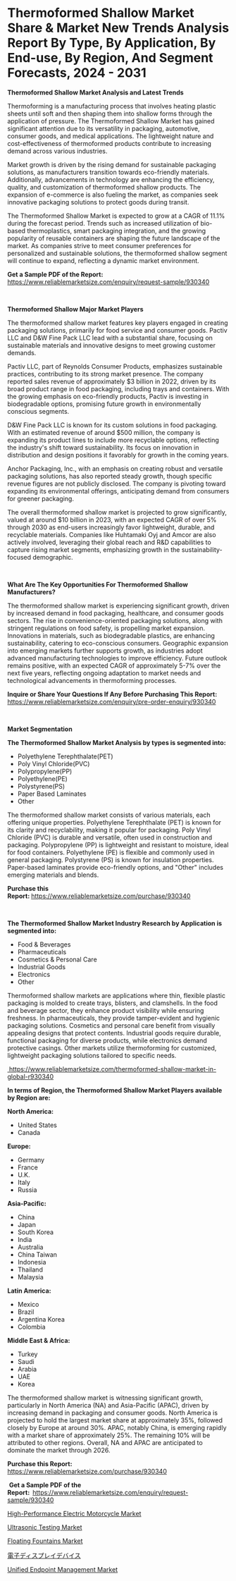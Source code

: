 <p><h1>Thermoformed Shallow Market Share & Market New Trends Analysis Report By Type, By Application, By End-use, By Region, And Segment Forecasts, 2024 - 2031</h1></p><p><strong>Thermoformed Shallow Market Analysis and Latest Trends</strong></p>
<p><p>Thermoforming is a manufacturing process that involves heating plastic sheets until soft and then shaping them into shallow forms through the application of pressure. The Thermoformed Shallow Market has gained significant attention due to its versatility in packaging, automotive, consumer goods, and medical applications. The lightweight nature and cost-effectiveness of thermoformed products contribute to increasing demand across various industries.</p><p>Market growth is driven by the rising demand for sustainable packaging solutions, as manufacturers transition towards eco-friendly materials. Additionally, advancements in technology are enhancing the efficiency, quality, and customization of thermoformed shallow products. The expansion of e-commerce is also fueling the market, as companies seek innovative packaging solutions to protect goods during transit.</p><p>The Thermoformed Shallow Market is expected to grow at a CAGR of 11.1% during the forecast period. Trends such as increased utilization of bio-based thermoplastics, smart packaging integration, and the growing popularity of reusable containers are shaping the future landscape of the market. As companies strive to meet consumer preferences for personalized and sustainable solutions, the thermoformed shallow segment will continue to expand, reflecting a dynamic market environment.</p></p>
<p><strong>Get a Sample PDF of the Report:&nbsp;</strong> <a href="https://www.reliablemarketsize.com/enquiry/request-sample/930340">https://www.reliablemarketsize.com/enquiry/request-sample/930340</a></p>
<p>&nbsp;</p>
<p><strong>Thermoformed Shallow Major Market Players</strong></p>
<p><p>The thermoformed shallow market features key players engaged in creating packaging solutions, primarily for food service and consumer goods. Pactiv LLC and D&W Fine Pack LLC lead with a substantial share, focusing on sustainable materials and innovative designs to meet growing customer demands.</p><p>Pactiv LLC, part of Reynolds Consumer Products, emphasizes sustainable practices, contributing to its strong market presence. The company reported sales revenue of approximately $3 billion in 2022, driven by its broad product range in food packaging, including trays and containers. With the growing emphasis on eco-friendly products, Pactiv is investing in biodegradable options, promising future growth in environmentally conscious segments.</p><p>D&W Fine Pack LLC is known for its custom solutions in food packaging. With an estimated revenue of around $500 million, the company is expanding its product lines to include more recyclable options, reflecting the industry's shift toward sustainability. Its focus on innovation in distribution and design positions it favorably for growth in the coming years.</p><p>Anchor Packaging, Inc., with an emphasis on creating robust and versatile packaging solutions, has also reported steady growth, though specific revenue figures are not publicly disclosed. The company is pivoting toward expanding its environmental offerings, anticipating demand from consumers for greener packaging.</p><p>The overall thermoformed shallow market is projected to grow significantly, valued at around $10 billion in 2023, with an expected CAGR of over 5% through 2030 as end-users increasingly favor lightweight, durable, and recyclable materials. Companies like Huhtamaki Oyj and Amcor are also actively involved, leveraging their global reach and R&D capabilities to capture rising market segments, emphasizing growth in the sustainability-focused demographic.</p></p>
<p>&nbsp;</p>
<p><strong>What Are The Key Opportunities For Thermoformed Shallow Manufacturers?</strong></p>
<p><p>The thermoformed shallow market is experiencing significant growth, driven by increased demand in food packaging, healthcare, and consumer goods sectors. The rise in convenience-oriented packaging solutions, along with stringent regulations on food safety, is propelling market expansion. Innovations in materials, such as biodegradable plastics, are enhancing sustainability, catering to eco-conscious consumers. Geographic expansion into emerging markets further supports growth, as industries adopt advanced manufacturing technologies to improve efficiency. Future outlook remains positive, with an expected CAGR of approximately 5-7% over the next five years, reflecting ongoing adaptation to market needs and technological advancements in thermoforming processes.</p></p>
<p><strong>Inquire or Share Your Questions If Any Before Purchasing This Report:</strong> <a href="https://www.reliablemarketsize.com/enquiry/pre-order-enquiry/930340">https://www.reliablemarketsize.com/enquiry/pre-order-enquiry/930340</a></p>
<p>&nbsp;</p>
<p><strong>Market Segmentation</strong></p>
<p><strong>The Thermoformed Shallow Market Analysis by types is segmented into:</strong></p>
<p><ul><li>Polyethylene Terephthalate(PET)</li><li>Poly Vinyl Chloride(PVC)</li><li>Polypropylene(PP)</li><li>Polyethylene(PE)</li><li>Polystyrene(PS)</li><li>Paper Based Laminates</li><li>Other</li></ul></p>
<p><p>The thermoformed shallow market consists of various materials, each offering unique properties. Polyethylene Terephthalate (PET) is known for its clarity and recyclability, making it popular for packaging. Poly Vinyl Chloride (PVC) is durable and versatile, often used in construction and packaging. Polypropylene (PP) is lightweight and resistant to moisture, ideal for food containers. Polyethylene (PE) is flexible and commonly used in general packaging. Polystyrene (PS) is known for insulation properties. Paper-based laminates provide eco-friendly options, and "Other" includes emerging materials and blends.</p></p>
<p><strong>Purchase this Report:&nbsp;</strong><a href="https://www.reliablemarketsize.com/purchase/930340">https://www.reliablemarketsize.com/purchase/930340</a></p>
<p>&nbsp;</p>
<p><strong>The Thermoformed Shallow Market Industry Research by Application is segmented into:</strong></p>
<p><ul><li>Food & Beverages</li><li>Pharmaceuticals</li><li>Cosmetics & Personal Care</li><li>Industrial Goods</li><li>Electronics</li><li>Other</li></ul></p>
<p><p>Thermoformed shallow markets are applications where thin, flexible plastic packaging is molded to create trays, blisters, and clamshells. In the food and beverage sector, they enhance product visibility while ensuring freshness. In pharmaceuticals, they provide tamper-evident and hygienic packaging solutions. Cosmetics and personal care benefit from visually appealing designs that protect contents. Industrial goods require durable, functional packaging for diverse products, while electronics demand protective casings. Other markets utilize thermoforming for customized, lightweight packaging solutions tailored to specific needs.</p></p>
<p><a href="https://www.reliablemarketsize.com/thermoformed-shallow-market-in-global-r930340">&nbsp;https://www.reliablemarketsize.com/thermoformed-shallow-market-in-global-r930340</a></p>
<p><strong>In terms of Region, the Thermoformed Shallow Market Players available by Region are:</strong></p>
<p>
    <p> <strong> North America: </strong>
        <ul>
            <li>United States</li>
            <li>Canada</li>
        </ul>
        </p> 
    <p> <strong> Europe: </strong>
        <ul>
            <li>Germany</li>
            <li>France</li>
            <li>U.K.</li>
            <li>Italy</li>
            <li>Russia</li>
        </ul>
        </p> 
    <p> <strong> Asia-Pacific: </strong>
        <ul>
            <li>China</li>
            <li>Japan</li>
            <li>South Korea</li>
            <li>India</li>
            <li>Australia</li>
            <li>China Taiwan</li>
            <li>Indonesia</li>
            <li>Thailand</li>
            <li>Malaysia</li>
        </ul>
        </p> 
    <p> <strong> Latin America: </strong>
        <ul>
            <li>Mexico</li>
            <li>Brazil</li>
            <li>Argentina Korea</li>
            <li>Colombia</li>
        </ul>
        </p> 
    <p> <strong> Middle East & Africa: </strong>
        <ul>
            <li>Turkey</li>
            <li>Saudi</li>
            <li>Arabia</li>
            <li>UAE</li>
            <li>Korea</li>
        </ul>
    </p>
    </p>
<p><p>The thermoformed shallow market is witnessing significant growth, particularly in North America (NA) and Asia-Pacific (APAC), driven by increasing demand in packaging and consumer goods. North America is projected to hold the largest market share at approximately 35%, followed closely by Europe at around 30%. APAC, notably China, is emerging rapidly with a market share of approximately 25%. The remaining 10% will be attributed to other regions. Overall, NA and APAC are anticipated to dominate the market through 2026.</p></p>
<p><strong>Purchase this Report: </strong><a href="https://www.reliablemarketsize.com/purchase/930340">https://www.reliablemarketsize.com/purchase/930340</a></p>
<p>&nbsp;<strong>Get a Sample PDF of the Report:&nbsp;&nbsp;</strong><a href="https://www.reliablemarketsize.com/enquiry/request-sample/930340">https://www.reliablemarketsize.com/enquiry/request-sample/930340</a></p>
<p><strong></strong></p>
<p><p><a href="https://issuu.com/reportprime-2/docs/high-performance-electric-motorcycl_32ec94b0d8f306">High-Performance Electric Motorcycle Market</a></p><p><a href="https://www.linkedin.com/pulse/ultrasonic-testing-industry-sector-market-dynamics-future-scenarios-2024-s742e?trackingId=lW3Hdha0SSeDyqlD5dEF8w%3D%3D">Ultrasonic Testing Market</a></p><p><a href="https://medium.com/@rosebarnett1936/the-floating-fountains-market-is-anticipated-to-experience-significant-growth-with-a-projected-a4fabb85ed52">Floating Fountains Market</a></p><p><a href="https://medium.com/@nickolej2mc/electronic-display-devices-market-%E3%81%AF-%E3%82%B3%E3%82%B9%E3%83%88%E7%AE%A1%E7%90%86%E3%81%A8%E5%8A%B9%E7%8E%87%E5%90%91%E4%B8%8A%E3%82%92%E5%84%AA%E5%85%88%E3%81%97%E3%81%BE%E3%81%99-%E3%81%95%E3%82%89%E3%81%AB-%E5%A0%B1%E5%91%8A%E6%9B%B8%E3%81%AF%E5%B8%82%E5%A0%B4%E3%81%AE%E9%9C%80%E8%A6%81%E9%9D%A2%E3%81%A8%E4%BE%9B%E7%B5%A6%E9%9D%A2%E3%81%AE%E4%B8%A1%E6%96%B9%E3%82%92%E3%82%AB%E3%83%90%E3%83%BC%E3%81%97%E3%81%A6%E3%81%84%E3%81%BE%E3%81%99-electronic-d9d54b327c51">電子ディスプレイデバイス</a></p><p><a href="https://www.linkedin.com/pulse/exploring-unified-endpoint-management-market-dynamics-global-trends-l0smc?trackingId=g7yOuljrSkWVy6p%2F5XzQCg%3D%3D">Unified Endpoint Management Market</a></p></p>